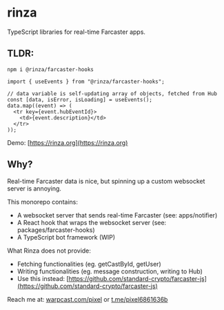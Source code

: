 # rinza

TypeScript libraries for real-time Farcaster apps.

## TLDR:

`npm i @rinza/farcaster-hooks`

```tsx
import { useEvents } from "@rinza/farcaster-hooks";

// data variable is self-updating array of objects, fetched from Hub
const [data, isError, isLoading] = useEvents();
data.map((event) => (
  <tr key={event.hubEventId}>
    <td>{event.description}</td>
  </tr>
));
```

Demo: [https://rinza.org](https://rinza.org)

## Why?
Real-time Farcaster data is nice, but spinning up a custom websocket server is annoying.

This monorepo contains:
- A websocket server that sends real-time Farcaster (see: apps/notifier)
- A React hook that wraps the websocket server (see: packages/farcaster-hooks)
- A TypeScript bot framework (WIP)

What Rinza does not provide:
- Fetching functionalities (eg. getCastById, getUser)
- Writing functionalities (eg. message construction, writing to Hub)
- Use this instead: [https://github.com/standard-crypto/farcaster-js](https://github.com/standard-crypto/farcaster-js)

Reach me at: [warpcast.com/pixel](https://warpcast.com/pixel) or [t.me/pixel6861636b](https://t.me/pixel6861636b)